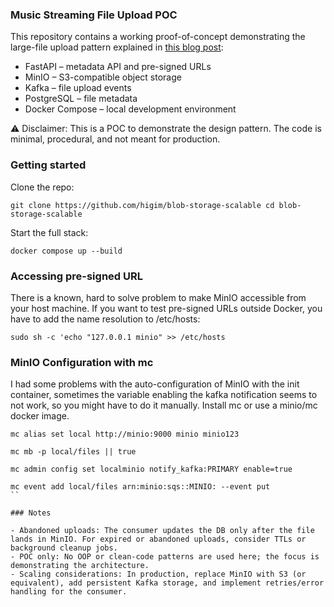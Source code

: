 ### Music Streaming File Upload POC

This repository contains a working proof-of-concept demonstrating the large-file upload pattern explained in [this blog post](https://higim.github.io/2025/09/12/Handling-Huge-File-Uploads-for-a-Music-Streaming-Platform.html):

- FastAPI – metadata API and pre-signed URLs
- MinIO – S3-compatible object storage
- Kafka – file upload events
- PostgreSQL – file metadata
- Docker Compose – local development environment

⚠️ Disclaimer: This is a POC to demonstrate the design pattern.
The code is minimal, procedural, and not meant for production.

### Getting started

Clone the repo:

`
git clone https://github.com/higim/blob-storage-scalable
cd blob-storage-scalable
`

Start the full stack:

`docker compose up --build`

### Accessing pre-signed URL

There is a known, hard to solve problem to make MinIO accessible from your host machine. If you want to test pre-signed URLs outside Docker, you have to add the name resolution to /etc/hosts:

`sudo sh -c 'echo "127.0.0.1 minio" >> /etc/hosts`

### MinIO Configuration with mc

I had some problems with the auto-configuration of MinIO with the init container, sometimes the variable enabling the kafka notification seems to not work, so you might have to do it manually. Install mc or use a minio/mc docker image.

```
mc alias set local http://minio:9000 minio minio123

mc mb -p local/files || true

mc admin config set localminio notify_kafka:PRIMARY enable=true

mc event add local/files arn:minio:sqs::MINIO: --event put
``

### Notes

- Abandoned uploads: The consumer updates the DB only after the file lands in MinIO. For expired or abandoned uploads, consider TTLs or background cleanup jobs.
- POC only: No OOP or clean-code patterns are used here; the focus is demonstrating the architecture.
- Scaling considerations: In production, replace MinIO with S3 (or equivalent), add persistent Kafka storage, and implement retries/error handling for the consumer.
